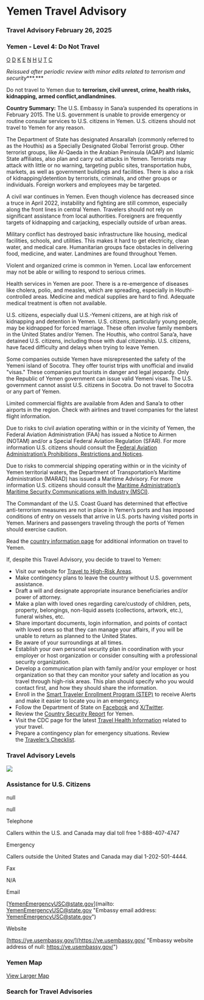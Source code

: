 # Yemen Travel Advisory

### Travel Advisory February 26, 2025

### Yemen - Level 4: Do Not Travel

[O](javascript:void(0); "Tool Tip: Other")
[D](javascript:void(0); "Tool Tip: Wrongful Detention")
[K](javascript:void(0); "Tool Tip: Kidnap and Hostage")
[E](javascript:void(0); "Tool Tip: Event")
[N](javascript:void(0); "Tool Tip: Disaster")
[H](javascript:void(0); "Tool Tip: Health")
[U](javascript:void(0); "Tool Tip: Civil Unrest")
[T](javascript:void(0); "Tool Tip: Terrorism")
[C](javascript:void(0); "Tool Tip: Crimes")

*Reissued after periodic review with minor edits related to terrorism and security****.***

Do not travel to Yemen due to **terrorism, civil unrest, crime, health risks, kidnapping, armed conflict,**and**landmines**.

**Country Summary:** The U.S. Embassy in Sana’a suspended its operations in February 2015. The U.S. government is unable to provide emergency or routine consular services to U.S. citizens in Yemen. U.S. citizens should not travel to Yemen for any reason.

The Department of State has designated Ansarallah (commonly referred to as the Houthis) as a Specially Designated Global Terrorist group. Other terrorist groups, like Al-Qaeda in the Arabian Peninsula (AQAP) and Islamic State affiliates, also plan and carry out attacks in Yemen. Terrorists may attack with little or no warning, targeting public sites, transportation hubs, markets, as well as government buildings and facilities. There is also a risk of kidnapping/detention by terrorists, criminals, and other groups or individuals. Foreign workers and employees may be targeted.

A civil war continues in Yemen. Even though violence has decreased since a truce in April 2022, instability and fighting are still common, especially along the front lines in central Yemen. Travelers should not rely on significant assistance from local authorities. Foreigners are frequently targets of kidnapping and carjacking, especially outside of urban areas.

Military conflict has destroyed basic infrastructure like housing, medical facilities, schools, and utilities. This makes it hard to get electricity, clean water, and medical care. Humanitarian groups face obstacles in delivering food, medicine, and water. Landmines are found throughout Yemen.

Violent and organized crime is common in Yemen. Local law enforcement may not be able or willing to respond to serious crimes.

Health services in Yemen are poor. There is a re-emergence of diseases like cholera, polio, and measles, which are spreading, especially in Houthi-controlled areas. Medicine and medical supplies are hard to find. Adequate medical treatment is often not available.

U.S. citizens, especially dual U.S.-Yemeni citizens, are at high risk of kidnapping and detention in Yemen. U.S. citizens, particularly young people, may be kidnapped for forced marriage. These often involve family members in the United States and/or Yemen. The Houthis, who control Sana’a, have detained U.S. citizens, including those with dual citizenship. U.S. citizens, have faced difficulty and delays when trying to leave Yemen.

Some companies outside Yemen have misrepresented the safety of the Yemeni island of Socotra. They offer tourist trips with unofficial and invalid "visas." These companies put tourists in danger and legal jeopardy. Only the Republic of Yemen government can issue valid Yemeni visas. The U.S. government cannot assist U.S. citizens in Socotra. Do not travel to Socotra or any part of Yemen.

Limited commercial flights are available from Aden and Sana’a to other airports in the region. Check with airlines and travel companies for the latest flight information.

Due to risks to civil aviation operating within or in the vicinity of Yemen, the Federal Aviation Administration (FAA) has issued a Notice to Airmen (NOTAM) and/or a Special Federal Aviation Regulation (SFAR). For more information U.S. citizens should consult the [Federal Aviation Administration’s Prohibitions, Restrictions and Notices](https://www.faa.gov/air_traffic/publications/us_restrictions/).

Due to risks to commercial shipping operating within or in the vicinity of Yemen territorial waters, the Department of Transportation’s Maritime Administration (MARAD) has issued a Maritime Advisory. For more information U.S. citizens should consult the [Maritime Administration’s Maritime Security Communications with Industry (MSCI)](https://www.maritime.dot.gov/msci/maritime-security-communications-industry-msci-web-portal).

The Commandant of the U.S. Coast Guard has determined that effective anti-terrorism measures are not in place in Yemen’s ports and has imposed conditions of entry on vessels that arrive in U.S. ports having visited ports in Yemen. Mariners and passengers traveling through the ports of Yemen should exercise caution.

Read the [country information page](https://travel.state.gov/content/travel/en/international-travel/International-Travel-Country-Information-Pages/Yemen.html) for additional information on travel to Yemen.

If, despite this Travel Advisory, you decide to travel to Yemen:

* Visit our website for [Travel to High-Risk Areas](https://travel.state.gov/content/passports/en/go/TraveltoHighRiskAreas.html).
* Make contingency plans to leave the country without U.S. government assistance.
* Draft a will and designate appropriate insurance beneficiaries and/or power of attorney.
* Make a plan with loved ones regarding care/custody of children, pets, property, belongings, non-liquid assets (collections, artwork, etc.), funeral wishes, etc.
* Share important documents, login information, and points of contact with loved ones so that they can manage your affairs, if you will be unable to return as planned to the United States.
* Be aware of your surroundings at all times.
* Establish your own personal security plan in coordination with your employer or host organization or consider consulting with a professional security organization.
* Develop a communication plan with family and/or your employer or host organization so that they can monitor your safety and location as you travel through high-risk areas. This plan should specify who you would contact first, and how they should share the information.
* Enroll in the [Smart Traveler Enrollment Program (STEP)](https://step.state.gov/step/) to receive Alerts and make it easier to locate you in an emergency.
* Follow the Department of State on [Facebook](https://www.facebook.com/travelgov/) and [X/Twitter](https://twitter.com/TravelGov).
* Review the [Country Security Report](https://www.osac.gov/Content/Browse/Report?subContentTypes=Country%20Security%20Report) for Yemen.
* Visit the CDC page for the latest [Travel Health Information](https://wwwnc.cdc.gov/travel/destinations/list) related to your travel.
* Prepare a contingency plan for emergency situations. Review the [Traveler’s Checklist](https://travel.state.gov/content/passports/en/go/checklist.html).

### Travel Advisory Levels

[![](/content/dam/NEWTravelAssets/images/travel-levelv1.svg)](/content/travel/en/international-travel/before-you-go/about-our-new-products.html "Travel Advisory Levels")

### Assistance for U.S. Citizens

null

null

Telephone

Callers within the U.S. and Canada may dial toll free 1-888-407-4747

Emergency

Callers outside the United States and Canada may dial 1-202-501-4444.

Fax

N/A

Email

[YemenEmergencyUSC@state.gov](mailto: YemenEmergencyUSC@state.gov "Embassy email address: YemenEmergencyUSC@state.gov")

Website

[https://ye.usembassy.gov/](https://ye.usembassy.gov/ "Embassy website address of null: https://ye.usembassy.gov/")

### Yemen Map

[View Larger Map](https://travelmaps.state.gov/TSGMap/?extent=39.83702143,11.558154098,54.126326655,19.613737523 "Map of Yemen")



### Search for Travel Advisories